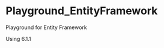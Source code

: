 Playground_EntityFramework
==========================

Playground for Entity Framework

Using 6.1.1
